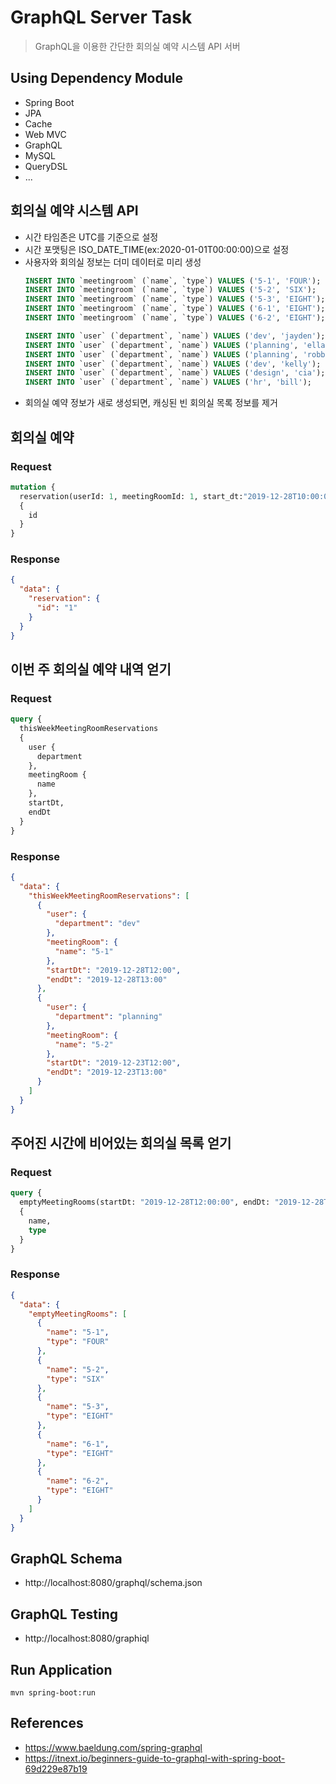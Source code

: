 # GraphQL Server Task
> GraphQL을 이용한 간단한 회의실 예약 시스템 API 서버

## Using Dependency Module
- Spring Boot
- JPA
- Cache
- Web MVC
- GraphQL
- MySQL
- QueryDSL
- ...

## 회의실 예약 시스템 API
- 시간 타임존은 UTC를 기준으로 설정
- 시간 포맷팅은 ISO_DATE_TIME(ex:2020-01-01T00:00:00)으로 설정
- 사용자와 회의실 정보는 더미 데이터로 미리 생성
    ```sql
    INSERT INTO `meetingroom` (`name`, `type`) VALUES ('5-1', 'FOUR');
    INSERT INTO `meetingroom` (`name`, `type`) VALUES ('5-2', 'SIX');
    INSERT INTO `meetingroom` (`name`, `type`) VALUES ('5-3', 'EIGHT');
    INSERT INTO `meetingroom` (`name`, `type`) VALUES ('6-1', 'EIGHT');
    INSERT INTO `meetingroom` (`name`, `type`) VALUES ('6-2', 'EIGHT');
    
    INSERT INTO `user` (`department`, `name`) VALUES ('dev', 'jayden');
    INSERT INTO `user` (`department`, `name`) VALUES ('planning', 'ella');
    INSERT INTO `user` (`department`, `name`) VALUES ('planning', 'robb');
    INSERT INTO `user` (`department`, `name`) VALUES ('dev', 'kelly');
    INSERT INTO `user` (`department`, `name`) VALUES ('design', 'cia');
    INSERT INTO `user` (`department`, `name`) VALUES ('hr', 'bill');
    ```
- 회의실 예약 정보가 새로 생성되면, 캐싱된 빈 회의실 목록 정보를 제거

## 회의실 예약

### Request
```graphql
mutation {
  reservation(userId: 1, meetingRoomId: 1, start_dt:"2019-12-28T10:00:00", end_dt:"2019-12-28T11:00:00") 
  {
    id
  }
}
```

### Response
```json
{
  "data": {
    "reservation": {
      "id": "1"
    }
  }
}
```

## 이번 주 회의실 예약 내역 얻기

### Request
```graphql
query {
  thisWeekMeetingRoomReservations
  {
    user {
      department
    },
    meetingRoom {
      name
    },
    startDt,
    endDt
  }
}
```

### Response
```json
{
  "data": {
    "thisWeekMeetingRoomReservations": [
      {
        "user": {
          "department": "dev"
        },
        "meetingRoom": {
          "name": "5-1"
        },
        "startDt": "2019-12-28T12:00",
        "endDt": "2019-12-28T13:00"
      },
      {
        "user": {
          "department": "planning"
        },
        "meetingRoom": {
          "name": "5-2"
        },
        "startDt": "2019-12-23T12:00",
        "endDt": "2019-12-23T13:00"
      }
    ]
  }
}
```

## 주어진 시간에 비어있는 회의실 목록 얻기

### Request
```graphql
query {
  emptyMeetingRooms(startDt: "2019-12-28T12:00:00", endDt: "2019-12-28T12:59:00")
  {
    name,
    type
  }
}
```

### Response
```json
{
  "data": {
    "emptyMeetingRooms": [
      {
        "name": "5-1",
        "type": "FOUR"
      },
      {
        "name": "5-2",
        "type": "SIX"
      },
      {
        "name": "5-3",
        "type": "EIGHT"
      },
      {
        "name": "6-1",
        "type": "EIGHT"
      },
      {
        "name": "6-2",
        "type": "EIGHT"
      }
    ]
  }
}
```

## GraphQL Schema
- http://localhost:8080/graphql/schema.json

## GraphQL Testing
- http://localhost:8080/graphiql

## Run Application
```
mvn spring-boot:run
```

## References
- https://www.baeldung.com/spring-graphql
- https://itnext.io/beginners-guide-to-graphql-with-spring-boot-69d229e87b19